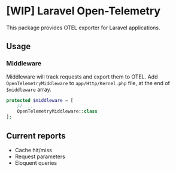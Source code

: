 # [WIP] Laravel Open-Telemetry
This package provides OTEL exporter for Laravel applications.

## Usage
### Middleware
Middleware will track requests and export them to OTEL.
Add `OpenTelemetryMiddleware` to `app/Http/Kernel.php` file, at the end of `$middleware` array.

```php
protected $middleware = [
    // ...
    OpenTelemetryMiddleware::class
];
```
## Current reports 
- Cache hit/miss
- Request parameters
- Eloquent queries
